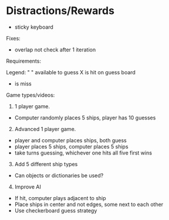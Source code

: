 # Distractions/Rewards 
- sticky keyboard

Fixes:
- overlap not check after 1 iteration



Requirements:



Legend:
" " available to guess
 X is hit on guess board
 - is miss

Game types/videos: 
1. 1 player game. 
  - Computer randomly places 5 ships, player has 10 guesses
2. Advanced 1 player game.
  - player and computer places ships, both guess
  - player places 5 ships, computer places 5 ships
  - take turns guessing, whichever one hits all five first wins
3. Add 5 different ship types
  - Can objects or dictionaries be used?
4. Improve AI
  - If hit, computer plays adjacent to ship
  - Place ships in center and not edges, some next to each other
  - Use checkerboard guess strategy




 